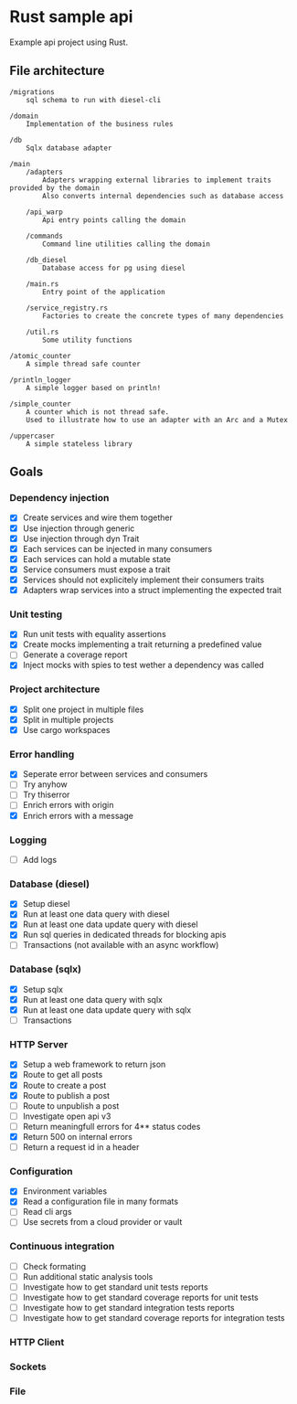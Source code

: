 # Rust sample api

Example api project using Rust.

## File architecture

    /migrations
        sql schema to run with diesel-cli

    /domain
        Implementation of the business rules

    /db
        Sqlx database adapter

    /main
        /adapters
            Adapters wrapping external libraries to implement traits provided by the domain
            Also converts internal dependencies such as database access

        /api_warp
            Api entry points calling the domain

        /commands
            Command line utilities calling the domain

        /db_diesel
            Database access for pg using diesel

        /main.rs
            Entry point of the application

        /service_registry.rs
            Factories to create the concrete types of many dependencies

        /util.rs
            Some utility functions

    /atomic_counter
        A simple thread safe counter

    /println_logger
        A simple logger based on println!

    /simple_counter
        A counter which is not thread safe.
        Used to illustrate how to use an adapter with an Arc and a Mutex

    /uppercaser
        A simple stateless library

## Goals

### Dependency injection
* [x] Create services and wire them together
* [x] Use injection through generic
* [x] Use injection through dyn Trait
* [x] Each services can be injected in many consumers
* [x] Each services can hold a mutable state
* [x] Service consumers must expose a trait
* [x] Services should not explicitely implement their consumers traits
* [x] Adapters wrap services into a struct implementing the expected trait

### Unit testing
* [x] Run unit tests with equality assertions
* [x] Create mocks implementing a trait returning a predefined value
* [ ] Generate a coverage report
* [x] Inject mocks with spies to test wether a dependency was called

### Project architecture
* [x] Split one project in multiple files
* [x] Split in multiple projects
* [x] Use cargo workspaces

### Error handling
* [x] Seperate error between services and consumers
* [ ] Try anyhow
* [ ] Try thiserror
* [ ] Enrich errors with origin
* [x] Enrich errors with a message

### Logging
* [ ] Add logs

### Database (diesel)
* [x] Setup diesel
* [x] Run at least one data query with diesel
* [x] Run at least one data update query with diesel
* [x] Run sql queries in dedicated threads for blocking apis
* [ ] Transactions (not available with an async workflow)

### Database (sqlx)
* [x] Setup sqlx
* [x] Run at least one data query with sqlx
* [x] Run at least one data update query with sqlx
* [ ] Transactions

### HTTP Server
* [x] Setup a web framework to return json
* [x] Route to get all posts
* [x] Route to create a post
* [x] Route to publish a post
* [ ] Route to unpublish a post
* [ ] Investigate open api v3
* [ ] Return meaningfull errors for 4** status codes
* [x] Return 500 on internal errors
* [ ] Return a request id in a header

### Configuration
* [x] Environment variables
* [x] Read a configuration file in many formats
* [ ] Read cli args
* [ ] Use secrets from a cloud provider or vault

### Continuous integration
* [ ] Check formating
* [ ] Run additional static analysis tools
* [ ] Investigate how to get standard unit tests reports
* [ ] Investigate how to get standard coverage reports for unit tests
* [ ] Investigate how to get standard integration tests reports
* [ ] Investigate how to get standard coverage reports for integration tests

### HTTP Client

### Sockets

### File
